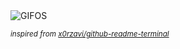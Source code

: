 <div align="justify">
<picture>
    <source media="(prefers-color-scheme: dark)" srcset="https://i.ibb.co/mBNG9gw/output-gif.gif">
    <source media="(prefers-color-scheme: light)" srcset="https://i.ibb.co/mBNG9gw/output-gif.gif">
    <img alt="GIFOS" src="https://i.ibb.co/mBNG9gw/output-gif.gif">
</picture>

<sub><i>inspired from [x0rzavi/github-readme-terminal](https://github.com/x0rzavi/github-readme-terminal)</i></sub>

</div>

<!-- Image deletion URL: https://ibb.co/cvY16VH/a7534fb3eaaa1c176332ce7a198a969e -->